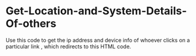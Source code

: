 # Get-Location-and-System-Details-Of-others
Use this code to get the ip address and device info of whoever clicks on a particular link , which redirects to this HTML code.
